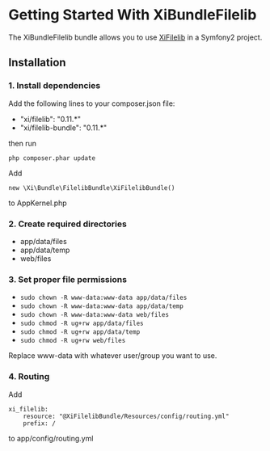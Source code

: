Getting Started With XiBundleFilelib
====================================

The XiBundleFilelib bundle allows you to use [XiFilelib](https://github.com/xi-project/xi-filelib) in a Symfony2 project.

## Installation

### 1. Install dependencies


Add the following lines to your composer.json file:

* "xi/filelib": "0.11.*"
* "xi/filelib-bundle": "0.11.*"

then run

`php composer.phar update`

Add

`new \Xi\Bundle\FilelibBundle\XiFilelibBundle()`

to AppKernel.php

### 2. Create required directories

* app/data/files
* app/data/temp
* web/files

### 3. Set proper file permissions

* `sudo chown -R www-data:www-data app/data/files`
* `sudo chown -R www-data:www-data app/data/temp`
* `sudo chown -R www-data:www-data web/files`
* `sudo chmod -R ug+rw app/data/files`
* `sudo chmod -R ug+rw app/data/temp`
* `sudo chmod -R ug+rw web/files`

Replace www-data with whatever user/group you want to use.

### 4. Routing

Add

```
xi_filelib:
    resource: "@XiFilelibBundle/Resources/config/routing.yml"
    prefix: /
```
to app/config/routing.yml
